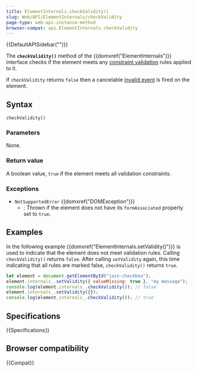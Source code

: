 ```yaml
---
title: ElementInternals.checkValidity()
slug: Web/API/ElementInternals/checkValidity
page-type: web-api-instance-method
browser-compat: api.ElementInternals.checkValidity
---
```


{{DefaultAPISidebar("")}}

The **`checkValidity()`** method of the {{domxref("ElementInternals")}} interface checks if the element meets any [constraint validation](/en-US/docs/Web/HTML/Constraint_validation) rules applied to it.

If `checkValidity` returns `false` then a cancelable [invalid event](/en-US/docs/Web/API/HTMLInputElement/invalid_event) is fired on the element.

## Syntax

```js-nolint
checkValidity()
```

### Parameters

None.

### Return value

A boolean value, `true` if the element meets all validation constraints.

### Exceptions

- `NotSupportedError` {{domxref("DOMException")}}
  - : Thrown if the element does not have its `formAssociated` property set to `true`.

## Examples

In the following example {{domxref("ElementInternals.setValidity()")}} is used to indicate that the element does not meet validation rules. Calling `checkValidity()` returns `false`. After calling `setValidity` again, this time indicating that all rules are marked false, `checkValidity()` returns `true`.

```js
let element = document.getElementById("join-checkbox");
element.internals_.setValidity({ valueMissing: true }, "my message");
console.log(element.internals_.checkValidity()); // false
element.internals_.setValidity({});
console.log(element.internals_.checkValidity()); // true
```

## Specifications

{{Specifications}}

## Browser compatibility

{{Compat}}
